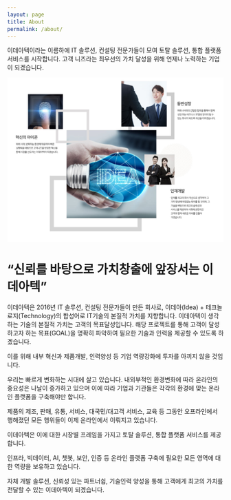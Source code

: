 ```yaml
---
layout: page
title: About
permalink: /about/
---
```


이데아텍이라는 이름하에 IT 솔루션, 컨설팅 전문가들이 모여 토탈 솔루션, 통합 플랫폼 서비스를 시작합니다. 고객 니즈라는 최우선의 가치 달성을 위해 언제나 노력하는 기업이 되겠습니다.

![about us](./assets/img/about/about.png)

# “신뢰를 바탕으로 가치창출에 앞장서는 이데아텍”

이데아텍은 2016년 IT 솔루션, 컨설팅 전문가들이 만든 회사로, 이데아(Idea) + 테크놀로지(Technology)의 합성어로 IT기술의 본질적 가치를 지향합니다. 이데아텍이 생각하는 기술의 본질적 가치는 고객의 목표달성입니다. 해당 프로젝트를 통해 고객이 달성하고자 하는 목표(GOAL)을 명확히 파악하여 필요한 기술과 인력을 제공할 수 있도록 하겠습니다.



이를 위해 내부 혁신과 제품개발, 인력양성 등 기업 역량강화에 투자를 아끼지 않을 것입니다.

우리는 빠르게 변화하는 시대에 살고 있습니다. 내외부적인 환경변화에 따라 온라인의 중요성은 나날이 증가하고 있으며 이에 따라 기업과 기관들은 각각의 환경에 맞는 온라인 플랫폼을 구축해야만 합니다.

제품의 제조, 판매, 유통, 서비스, 대국민/대고객 서비스, 교육 등 그동안 오프라인에서 행해졌던 모든 행위들이 이제 온라인에서 이뤄지고 있습니다.



이데아텍은 이에 대한 시장별 프레임을 가지고 토탈 솔루션, 통합 플랫폼 서비스를 제공합니다.

인프라, 빅데이터, AI, 챗봇, 보안, 인증 등 온라인 플랫폼 구축에 필요한 모든 영역에 대한 역량을 보유하고 있습니다.

자체 개발 솔루션, 신뢰성 있는 파트너쉽, 기술인력 양성을 통해 고객에게 최고의 가치를 전달할 수 있는 이데아텍이 되겠습니다. 

